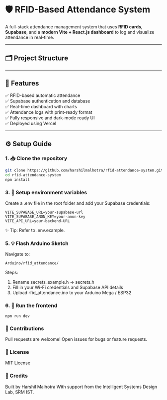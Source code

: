 # 🛡️ RFID-Based Attendance System

A full-stack attendance management system that uses **RFID cards**, **Supabase**, and a **modern Vite + React.js dashboard** to log and visualize attendance in real-time.

---

## 🗂️ Project Structure




---

## 🚀 Features

✅ RFID-based automatic attendance  
✅ Supabase authentication and database  
✅ Real-time dashboard with charts  
✅ Attendance logs with print-ready format  
✅ Fully responsive and dark-mode ready UI  
✅ Deployed using Vercel

---

## ⚙️ Setup Guide

### 1. 📥 Clone the repository

```bash
git clone https://github.com/harshilmalhotra/rfid-attendance-system.git
cd rfid-attendance-system
npm install
```

### 3. 🔐 Setup environment variables
Create a .env file in the root folder and add your Supabase credentials:

```
VITE_SUPABASE_URL=your-supabase-url
VITE_SUPABASE_ANON_KEY=your-anon-key
VITE_API_URL=your-backend-URL
```

✨ Tip: Refer to .env.example.

### 5. 💡 Flash Arduino Sketch
Navigate to:

```
Arduino/rfid_attendance/
```
Steps:

1. Rename secrets_example.h → secrets.h
2. Fill in your Wi-Fi credentials and Supabase API details
3. Upload rfid_attendance.ino to your Arduino Mega / ESP32

### 6. 🧪 Run the frontend
```
npm run dev
```
### 🤝 Contributions
Pull requests are welcome! Open issues for bugs or feature requests.

### 📜 License
MIT License

### 🧠 Credits
Built by Harshil Malhotra
With support from the Intelligent Systems Design Lab, SRM IST.

